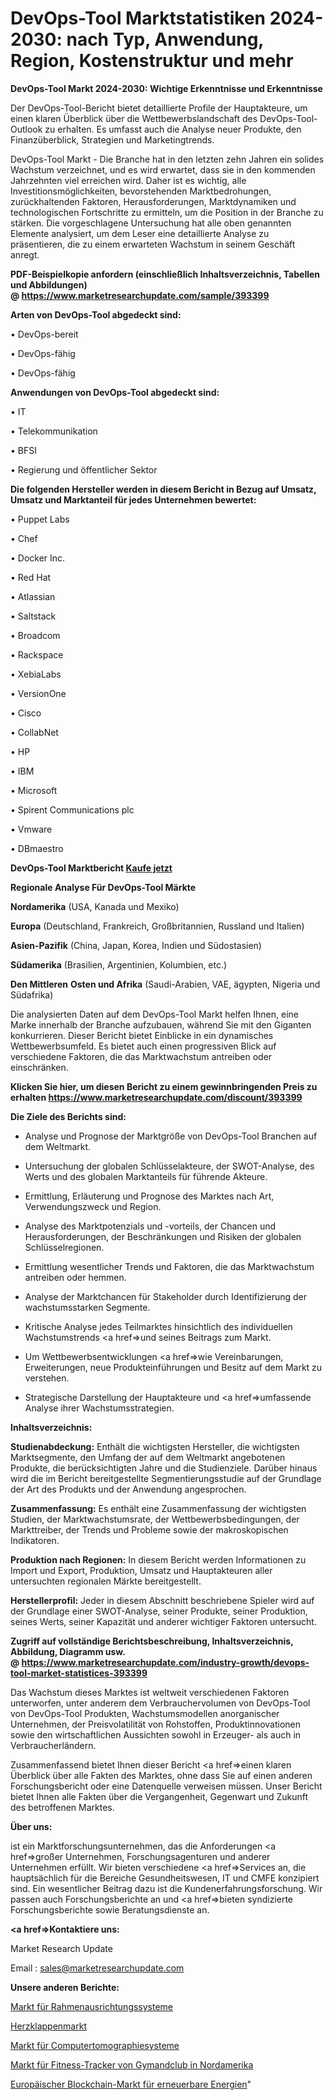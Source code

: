 # DevOps-Tool Marktstatistiken 2024-2030: nach Typ, Anwendung, Region, Kostenstruktur und mehr

<strong>DevOps-Tool Markt 2024-2030: Wichtige Erkenntnisse und Erkenntnisse</strong>

Der DevOps-Tool-Bericht bietet detaillierte Profile der Hauptakteure, um einen klaren Überblick über die Wettbewerbslandschaft des DevOps-Tool-Outlook zu erhalten. Es umfasst auch die Analyse neuer Produkte, den Finanzüberblick, Strategien und Marketingtrends.

DevOps-Tool Markt - Die Branche hat in den letzten zehn Jahren ein solides Wachstum verzeichnet, und es wird erwartet, dass sie in den kommenden Jahrzehnten viel erreichen wird. Daher ist es wichtig, alle Investitionsmöglichkeiten, bevorstehenden Marktbedrohungen, zurückhaltenden Faktoren, Herausforderungen, Marktdynamiken und technologischen Fortschritte zu ermitteln, um die Position in der Branche zu stärken. Die vorgeschlagene Untersuchung hat alle oben genannten Elemente analysiert, um dem Leser eine detaillierte Analyse zu präsentieren, die zu einem erwarteten Wachstum in seinem Geschäft anregt.

<strong><b>PDF-Beispielkopie anfordern (einschließlich Inhaltsverzeichnis, Tabellen und Abbildungen) @ </b></strong><strong><a href=https://www.marketresearchupdate.com/sample/393399><strong>https://www.marketresearchupdate.com/sample/393399</u></a></strong></strong>

<strong>Arten von DevOps-Tool abgedeckt sind:</strong>

• DevOps-bereit

• DevOps-fähig

• DevOps-fähig

<strong>Anwendungen von DevOps-Tool abgedeckt sind:</strong>

• IT

• Telekommunikation

• BFSI

• Regierung und öffentlicher Sektor

<strong>Die folgenden Hersteller werden in diesem Bericht in Bezug auf Umsatz, Umsatz und Marktanteil für jedes Unternehmen bewertet:</strong>

• Puppet Labs

• Chef

• Docker Inc.

• Red Hat

• Atlassian

• Saltstack

• Broadcom

• Rackspace

• XebiaLabs

• VersionOne

• Cisco

• CollabNet

• HP

• IBM

• Microsoft

• Spirent Communications plc

• Vmware

• DBmaestro

<strong>DevOps-Tool Marktbericht <a href=https://www.marketresearchupdate.com/buynow/393399>Kaufe jetzt</a></strong>

<strong>Regionale Analyse Für DevOps-Tool Märkte</strong>

<strong>Nordamerika</strong> (USA, Kanada und Mexiko)

<strong>Europa</strong> (Deutschland, Frankreich, Großbritannien, Russland und Italien)

<strong>Asien-Pazifik</strong> (China, Japan, Korea, Indien und Südostasien)

<strong>Südamerika</strong> (Brasilien, Argentinien, Kolumbien, etc.)

<strong>Den Mittleren</strong> <strong>Osten und Afrika</strong> (Saudi-Arabien, VAE, ägypten, Nigeria und Südafrika)

Die analysierten Daten auf dem DevOps-Tool Markt helfen Ihnen, eine Marke innerhalb der Branche aufzubauen, während Sie mit den Giganten konkurrieren. Dieser Bericht bietet Einblicke in ein dynamisches Wettbewerbsumfeld. Es bietet auch einen progressiven Blick auf verschiedene Faktoren, die das Marktwachstum antreiben oder einschränken.

<strong>Klicken Sie hier, um diesen Bericht zu einem gewinnbringenden Preis zu erhalten
</strong><strong><a href=https://www.marketresearchupdate.com/discount/393399>https://www.marketresearchupdate.com/discount/393399</b></u></strong></a>

<strong>Die Ziele des Berichts sind:</strong>

- Analyse und Prognose der Marktgröße von DevOps-Tool Branchen auf dem Weltmarkt.

- Untersuchung der globalen Schlüsselakteure, der SWOT-Analyse, des Werts und des globalen Marktanteils für führende Akteure.

- Ermittlung, Erläuterung und Prognose des Marktes nach Art, Verwendungszweck und Region.

- Analyse des Marktpotenzials und -vorteils, der Chancen und Herausforderungen, der Beschränkungen und Risiken der globalen Schlüsselregionen.

- Ermittlung wesentlicher Trends und Faktoren, die das Marktwachstum antreiben oder hemmen.

- Analyse der Marktchancen für Stakeholder durch Identifizierung der wachstumsstarken Segmente.

- Kritische Analyse jedes Teilmarktes hinsichtlich des individuellen Wachstumstrends <a href=>und</a> seines Beitrags zum Markt.

- Um Wettbewerbsentwicklungen <a href=>wie</a> Vereinbarungen, Erweiterungen, neue Produkteinführungen und Besitz auf dem Markt zu verstehen.

- Strategische Darstellung der Hauptakteure und <a href=>umfas</a>sende Analyse ihrer Wachstumsstrategien.

<strong>Inhaltsverzeichnis:</strong>

<strong>Studienabdeckung:</strong> Enthält die wichtigsten Hersteller, die wichtigsten Marktsegmente, den Umfang der auf dem Weltmarkt angebotenen Produkte, die berücksichtigten Jahre und die Studienziele. Darüber hinaus wird die im Bericht bereitgestellte Segmentierungsstudie auf der Grundlage der Art des Produkts und der Anwendung angesprochen.

<strong>Zusammenfassung:</strong> Es enthält eine Zusammenfassung der wichtigsten Studien, der Marktwachstumsrate, der Wettbewerbsbedingungen, der Markttreiber, der Trends und Probleme sowie der makroskopischen Indikatoren.

<strong>Produktion nach Regionen:</strong> In diesem Bericht werden Informationen zu Import und Export, Produktion, Umsatz und Hauptakteuren aller untersuchten regionalen Märkte bereitgestellt.

<strong>Herstellerprofil:</strong> Jeder in diesem Abschnitt beschriebene Spieler wird auf der Grundlage einer SWOT-Analyse, seiner Produkte, seiner Produktion, seines Werts, seiner Kapazität und anderer wichtiger Faktoren untersucht.

<strong><b>Zugriff auf vollständige Berichtsbeschreibung, Inhaltsverzeichnis, Abbildung, Diagramm usw. @ </b></strong><strong><a href=https://www.marketresearchupdate.com/industry-growth/devops-tool-market-statistices-393399>https://www.marketresearchupdate.com/industry-growth/devops-tool-market-statistices-393399</a></strong>

Das Wachstum dieses Marktes ist weltweit verschiedenen Faktoren unterworfen, unter anderem dem Verbrauchervolumen von DevOps-Tool von DevOps-Tool Produkten, Wachstumsmodellen anorganischer Unternehmen, der Preisvolatilität von Rohstoffen, Produktinnovationen sowie den wirtschaftlichen Aussichten sowohl in Erzeuger- als auch in Verbraucherländern.

Zusammenfassend bietet Ihnen dieser Bericht <a href=>einen</a> klaren Überblick über alle Fakten des Marktes, ohne dass Sie auf einen anderen Forschungsbericht oder eine Datenquelle verweisen müssen. Unser Bericht bietet Ihnen alle Fakten über die Vergangenheit, Gegenwart und Zukunft des betroffenen Marktes.

<strong>Über uns:</strong>

 ist ein Marktforschungsunternehmen, das die Anforderungen <a href=>großer</a> Unternehmen, Forschungsagenturen und anderer Unternehmen erfüllt. Wir bieten verschiedene <a href=>Services</a> an, die hauptsächlich für die Bereiche Gesundheitswesen, IT und CMFE konzipiert sind. Ein wesentlicher Beitrag dazu ist die Kundenerfahrungsforschung. Wir passen auch Forschungsberichte an und <a href=>bieten</a> syndizierte Forschungsberichte sowie Beratungsdienste an.

<strong><a href=>Kontaktiere uns:</a></strong>

Market Research Update

Email : sales@marketresearchupdate.com

<strong>Unsere anderen Berichte:</strong>

<a href=https://www.linkedin.com/pulse/frame-alignment-systems-market-expects>Markt für Rahmenausrichtungssysteme</a>

<a href=https://www.linkedin.com/pulse/cardiac-valve-market-research-report>Herzklappenmarkt</a>

<a href=https://www.linkedin.com/pulse/computed-tomography-system-market-size-trends>Markt für Computertomographiesysteme</a>

<a href=https://www.linkedin.com/pulse/north-america-gymandclub-fitness-trackers-market>Markt für Fitness-Tracker von Gymandclub in Nordamerika</a>

<a href=https://www.linkedin.com/pulse/europe-blockchain-renewable-energy-market-continues>Europäischer Blockchain-Markt für erneuerbare Energien</a>"
